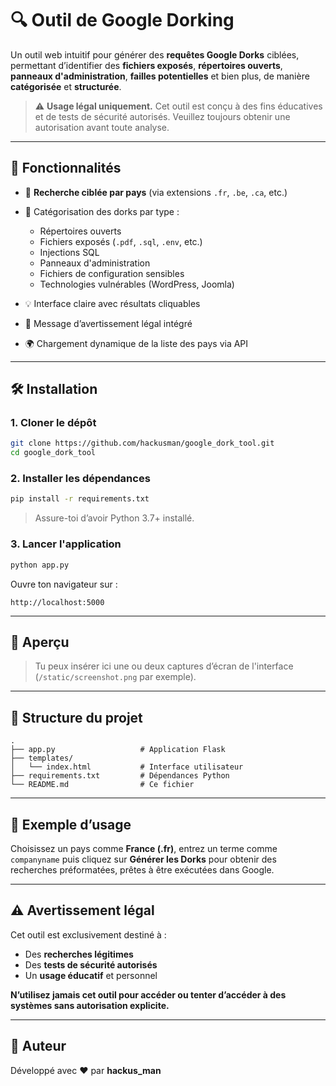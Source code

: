 # 🔍 Outil de Google Dorking

Un outil web intuitif pour générer des **requêtes Google Dorks** ciblées, permettant d’identifier des **fichiers exposés**, **répertoires ouverts**, **panneaux d'administration**, **failles potentielles** et bien plus, de manière **catégorisée** et **structurée**.

> ⚠️ **Usage légal uniquement.** Cet outil est conçu à des fins éducatives et de tests de sécurité autorisés. Veuillez toujours obtenir une autorisation avant toute analyse.

---

## 🚀 Fonctionnalités

* 🎯 **Recherche ciblée par pays** (via extensions `.fr`, `.be`, `.ca`, etc.)
* 📂 Catégorisation des dorks par type :

  * Répertoires ouverts
  * Fichiers exposés (`.pdf`, `.sql`, `.env`, etc.)
  * Injections SQL
  * Panneaux d'administration
  * Fichiers de configuration sensibles
  * Technologies vulnérables (WordPress, Joomla)
* 💡 Interface claire avec résultats cliquables
* 🔐 Message d’avertissement légal intégré
* 🌍 Chargement dynamique de la liste des pays via API

---

## 🛠️ Installation

### 1. Cloner le dépôt

```bash
git clone https://github.com/hackusman/google_dork_tool.git
cd google_dork_tool
```

### 2. Installer les dépendances

```bash
pip install -r requirements.txt
```

> Assure-toi d’avoir Python 3.7+ installé.

### 3. Lancer l'application

```bash
python app.py
```

Ouvre ton navigateur sur :

```
http://localhost:5000
```

---

## 📸 Aperçu

> Tu peux insérer ici une ou deux captures d’écran de l'interface (`/static/screenshot.png` par exemple).

---

## 📁 Structure du projet

```
.
├── app.py                   # Application Flask
├── templates/
│   └── index.html           # Interface utilisateur
├── requirements.txt         # Dépendances Python
└── README.md                # Ce fichier
```

---

## 📘 Exemple d’usage

Choisissez un pays comme **France (.fr)**, entrez un terme comme `companyname` puis cliquez sur **Générer les Dorks** pour obtenir des recherches préformatées, prêtes à être exécutées dans Google.

---

## ⚠️ Avertissement légal

Cet outil est exclusivement destiné à :

* Des **recherches légitimes**
* Des **tests de sécurité autorisés**
* Un **usage éducatif** et personnel

**N’utilisez jamais cet outil pour accéder ou tenter d’accéder à des systèmes sans autorisation explicite.**

---

## 🧠 Auteur

Développé avec ❤️ par **hackus\_man**
